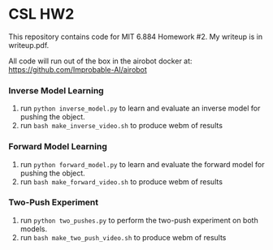 # CSL HW2

This repository contains code for MIT 6.884 Homework #2. My writeup is in writeup.pdf.

All code will run out of the box in the airobot docker at: https://github.com/Improbable-AI/airobot

### Inverse Model Learning
1. run `python inverse_model.py` to learn and evaluate an inverse model for pushing the object.
2. run `bash make_inverse_video.sh` to produce webm of results

### Forward Model Learning
1. run `python forward_model.py` to learn and evaluate the forward model for pushing the object.
2. run `bash make_forward_video.sh` to produce webm of results

### Two-Push Experiment
1. run `python two_pushes.py` to perform the two-push experiment on both models.
2. run `bash make_two_push_video.sh` to produce webm of results
